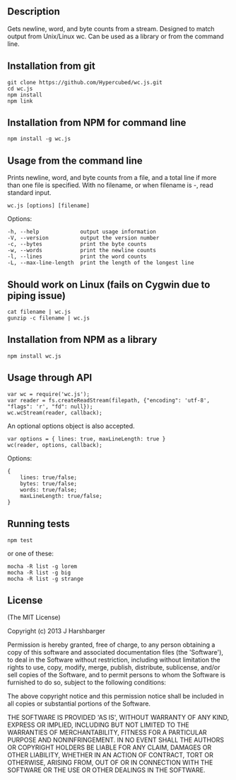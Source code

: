 ## Description

Gets newline, word, and byte counts from a stream.  Designed to match output from Unix/Linux wc.  Can be used as a library or from the command line.

## Installation from git

```
git clone https://github.com/Hypercubed/wc.js.git
cd wc.js
npm install
npm link
```

## Installation from NPM for command line

```
npm install -g wc.js
```

## Usage from the command line

Prints newline, word, and byte counts from a file, and a total line if more than one file is specified. With no filename, or when filename is -, read standard input.

`wc.js [options] [filename]`

Options:

    -h, --help             output usage information
    -V, --version          output the version number
    -c, --bytes            print the byte counts
    -w, --words            print the newline counts
    -l, --lines            print the word counts
    -L, --max-line-length  print the length of the longest line

## Should work on Linux (fails on Cygwin due to piping issue)

```
cat filename | wc.js
gunzip -c filename | wc.js
```

## Installation from NPM as a library

```
npm install wc.js
```

## Usage through API

```
var wc = require('wc.js');
var reader = fs.createReadStream(filepath, {"encoding": 'utf-8', "flags": 'r', "fd": null});
wc.wcStream(reader, callback);
```

An optional options object is also accepted.

```
var options = { lines: true, maxLineLength: true }
wc(reader, options, callback);
```

Options:

```
{
	lines: true/false;
	bytes: true/false;
	words: true/false;
	maxLineLength: true/false;
}
```

## Running tests

```
npm test
```

or one of these:

```
mocha -R list -g lorem
mocha -R list -g big
mocha -R list -g strange
```

## License

(The MIT License)

Copyright (c) 2013 J Harshbarger

Permission is hereby granted, free of charge, to any person obtaining a copy of this software and associated documentation files (the 'Software'), to deal in the Software without restriction, including without limitation the rights to use, copy, modify, merge, publish, distribute, sublicense, and/or sell copies of the Software, and to permit persons to whom the Software is furnished to do so, subject to the following conditions:

The above copyright notice and this permission notice shall be included in all copies or substantial portions of the Software.

THE SOFTWARE IS PROVIDED 'AS IS', WITHOUT WARRANTY OF ANY KIND, EXPRESS OR IMPLIED, INCLUDING BUT NOT LIMITED TO THE WARRANTIES OF MERCHANTABILITY, FITNESS FOR A PARTICULAR PURPOSE AND NONINFRINGEMENT. IN NO EVENT SHALL THE AUTHORS OR COPYRIGHT HOLDERS BE LIABLE FOR ANY CLAIM, DAMAGES OR OTHER LIABILITY, WHETHER IN AN ACTION OF CONTRACT, TORT OR OTHERWISE, ARISING FROM, OUT OF OR IN CONNECTION WITH THE SOFTWARE OR THE USE OR OTHER DEALINGS IN THE SOFTWARE.
